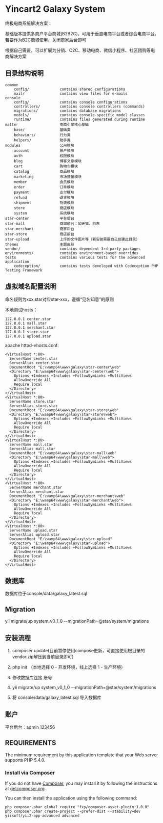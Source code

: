 Yincart2 Galaxy System
===================================

终极电商系统解决方案：

基础版本提供多商户平台商城(B2B2C)，可用于垂直电商平台或者综合电商平台。若要作为B2C商城使用，关闭商家后台即可

根据自己需要，可以扩展为分销、C2C、移动电商、微信小程序、社区团购等电商解决方案

目录结构说明
-----------

```
common
    config/              contains shared configurations
    mail/                contains view files for e-mails
console
    config/              contains console configurations
    controllers/         contains console controllers (commands)
    migrations/          contains database migrations
    models/              contains console-specific model classes
    runtime/             contains files generated during runtime
matter                   电商引擎核心基础
    base/                基础类
    behaviors/           行为类
    helpers/             助手类
modules                  公用模块
    account              账户模块
    auth                 权限模块
    blog                 博客文章模块
    cart                 购物车模块
    catalog              商品模块
    marketing            市场营销模块
    member               会员模块
    order                订单模块
    payment              支付模块
    refund               退货模块
    shipment             物流模块
    store                商店模块
    system               系统模块
star-center              平台后台      
star-mall                商城前台：如天猫、京东
star-merchant            商家后台   
star-store               商店前台  
star-upload              上传的文件图片等（新安装需要自己创建此目录）
themes                   主题皮肤          
vendor/                  contains dependent 3rd-party packages
environments/            contains environment-based overrides
tests                    contains various tests for the advanced application
    codeception/         contains tests developed with Codeception PHP Testing Framework
```

虚拟域名配置说明
----------------

命名规则为xxx.star对应star-xxx，遵循“见名知意”的原则

本地测试hosts：
```
127.0.0.1 center.star
127.0.0.1 mall.star
127.0.0.1 merchant.star
127.0.0.1 store.star
127.0.0.1 upload.star

```

apache httpd-vhosts.conf:

```
<VirtualHost *:80>
  ServerName center.star
  ServerAlias center.star
  DocumentRoot "E:\wamp64\www\galaxy\star-center\web"
  <Directory "E:\wamp64\www\galaxy\star-center\web">
    Options +Indexes +Includes +FollowSymLinks +MultiViews
    AllowOverride All
    Require local
  </Directory>
</VirtualHost>
<VirtualHost *:80>
  ServerName store.star
  ServerAlias store.star
  DocumentRoot "E:\wamp64\www\galaxy\star-store\web"
  <Directory "E:\wamp64\www\galaxy\star-store\web">
    Options +Indexes +Includes +FollowSymLinks +MultiViews
    AllowOverride All
    Require local
  </Directory>
</VirtualHost>
<VirtualHost *:80>
  ServerName mall.star
  ServerAlias mall.star
  DocumentRoot "E:\wamp64\www\galaxy\star-mall\web"
  <Directory "E:\wamp64\www\galaxy\star-mall\web">
    Options +Indexes +Includes +FollowSymLinks +MultiViews
    AllowOverride All
    Require local
  </Directory>
</VirtualHost>
<VirtualHost *:80>
  ServerName merchant.star
  ServerAlias merchant.star
  DocumentRoot "E:\wamp64\www\galaxy\star-merchant\web"
  <Directory "E:\wamp64\www\galaxy\star-merchant\web">
    Options +Indexes +Includes +FollowSymLinks +MultiViews
    AllowOverride All
    Require local
  </Directory>
</VirtualHost>
<VirtualHost *:80>
  ServerName upload.star
  ServerAlias upload.star
  DocumentRoot "E:\wamp64\www\galaxy\star-upload"
  <Directory "E:\wamp64\www\galaxy\star-upload">
    Options +Indexes +Includes +FollowSymLinks +MultiViews
    AllowOverride All
    Require local
  </Directory>
</VirtualHost>

```

数据库
-------

数据库位于console/data/galaxy_latest.sql

Migration
--------
yii migrate/up system_v0_1_0 --migrationPath=@star/system/migrations

安装流程
---------

1. composer update(目前暂停使用compose更新，可直接使用根目录的vendor.zip解压到当前目录即可)

2. php init （本地选择 0 - 开发环境，线上选择 1 - 生产环境）

3. 修改数据库连接 账号

4. yii migrate/up system_v0_1_0 --migrationPath=@star/system/migrations

5. 将 console/data/galaxy_latest.sql 导入数据库

账户
---------

平台后台：admin 123456

REQUIREMENTS
------------

The minimum requirement by this application template that your Web server supports PHP 5.4.0.

### Install via Composer

If you do not have [Composer](http://getcomposer.org/), you may install it by following the instructions
at [getcomposer.org](http://getcomposer.org/doc/00-intro.md#installation-nix).

You can then install the application using the following command:

~~~
php composer.phar global require "fxp/composer-asset-plugin:1.0.0"
php composer.phar create-project --prefer-dist --stability=dev yiisoft/yii2-app-advanced advanced
~~~